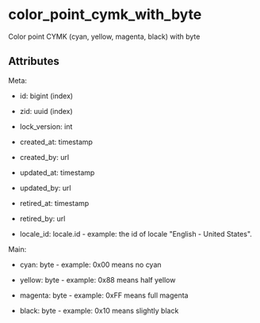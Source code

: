 # color_point_cymk_with_byte

Color point CYMK (cyan, yellow, magenta, black) with byte


## Attributes

Meta:

  * id: bigint (index)

  * zid: uuid (index)

  * lock_version: int

  * created_at: timestamp

  * created_by: url

  * updated_at: timestamp

  * updated_by: url

  * retired_at: timestamp

  * retired_by: url

  * locale_id: locale.id - example: the id of locale "English - United States".

Main:

  * cyan: byte - example: 0x00 means no cyan

  * yellow: byte - example: 0x88 means half yellow

  * magenta: byte - example: 0xFF means full magenta

  * black: byte - example: 0x10 means slightly black

